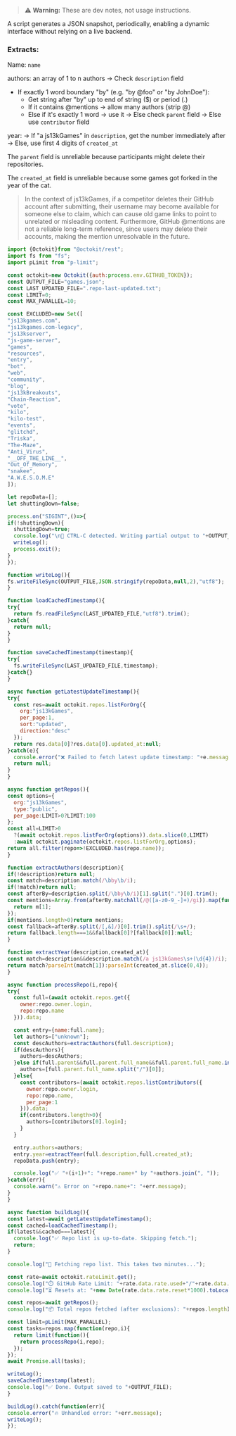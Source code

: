
> ⚠️ **Warning:** These are dev notes, not usage instructions.

A script generates a JSON snapshot, periodically, enabling a dynamic interface without relying on a live backend.

### Extracts:

Name: `name`

authors: an array of 1 to n authors
→ Check `description` field
  - If exactly 1 word boundary "by" (e.g. "by @foo" or "by JohnDoe"):
    - Get string after "by" up to end of string ($) or period (.)
    - If it contains @mentions → allow many authors (strip @)
    - Else if it's exactly 1 word → use it
→ Else check `parent` field
→ Else use `contributor` field

year:
  → If "a js13kGames" in `description`, get the number immediately after
  → Else, use first 4 digits of `created_at`

The `parent` field is unreliable because participants might delete their repositories.

The `created_at` field is unreliable because some games got forked in the year of the cat.





> In the context of js13kGames, if a competitor deletes their GitHub account after submitting, their username may become available for someone else to claim, which can cause old game links to point to unrelated or misleading content. Furthermore, GitHub @mentions are not a reliable long-term reference, since users may delete their accounts, making the mention unresolvable in the future.





```js
import {Octokit}from "@octokit/rest";
import fs from "fs";
import pLimit from "p-limit";

const octokit=new Octokit({auth:process.env.GITHUB_TOKEN});
const OUTPUT_FILE="games.json";
const LAST_UPDATED_FILE=".repo-last-updated.txt";
const LIMIT=0;
const MAX_PARALLEL=10;

const EXCLUDED=new Set([
"js13kgames.com",
"js13kgames.com-legacy",
"js13kserver",
"js-game-server",
"games",
"resources",
"entry",
"bot",
"web",
"community",
"blog",
"js13kBreakouts",
"Chain-Reaction",
"vote",
"kilo",
"kilo-test",
"events",
"glitchd",
"Triska",
"The-Maze",
"Anti_Virus",
"__OFF_THE_LINE__",
"Out_Of_Memory",
"snakee",
"A.W.E.S.O.M.E"
]);

let repoData=[];
let shuttingDown=false;

process.on("SIGINT",()=>{
if(!shuttingDown){
  shuttingDown=true;
  console.log("\n🛑 CTRL-C detected. Writing partial output to "+OUTPUT_FILE);
  writeLog();
  process.exit();
}
});

function writeLog(){
fs.writeFileSync(OUTPUT_FILE,JSON.stringify(repoData,null,2),"utf8");
}

function loadCachedTimestamp(){
try{
  return fs.readFileSync(LAST_UPDATED_FILE,"utf8").trim();
}catch{
  return null;
}
}

function saveCachedTimestamp(timestamp){
try{
  fs.writeFileSync(LAST_UPDATED_FILE,timestamp);
}catch{}
}

async function getLatestUpdateTimestamp(){
try{
  const res=await octokit.repos.listForOrg({
    org:"js13kGames",
    per_page:1,
    sort:"updated",
    direction:"desc"
  });
  return res.data[0]?res.data[0].updated_at:null;
}catch(e){
  console.error("❌ Failed to fetch latest update timestamp: "+e.message);
  return null;
}
}

async function getRepos(){
const options={
  org:"js13kGames",
  type:"public",
  per_page:LIMIT>0?LIMIT:100
};
const all=LIMIT>0
  ?(await octokit.repos.listForOrg(options)).data.slice(0,LIMIT)
  :await octokit.paginate(octokit.repos.listForOrg,options);
return all.filter(repo=>!EXCLUDED.has(repo.name));
}

function extractAuthors(description){
if(!description)return null;
const match=description.match(/\bby\b/i);
if(!match)return null;
const afterBy=description.split(/\bby\b/i)[1].split(".")[0].trim();
const mentions=Array.from(afterBy.matchAll(/@([a-z0-9_-]+)/gi)).map(function(m){
  return m[1];
});
if(mentions.length>0)return mentions;
const fallback=afterBy.split(/[,&]/)[0].trim().split(/\s+/);
return fallback.length===1&&fallback[0]?[fallback[0]]:null;
}

function extractYear(description,created_at){
const match=description&&description.match(/a js13kGames\s+(\d{4})/i);
return match?parseInt(match[1]):parseInt(created_at.slice(0,4));
}

async function processRepo(i,repo){
try{
  const full=(await octokit.repos.get({
    owner:repo.owner.login,
    repo:repo.name
  })).data;

  const entry={name:full.name};
  let authors=["unknown"];
  const descAuthors=extractAuthors(full.description);
  if(descAuthors){
    authors=descAuthors;
  }else if(full.parent&&full.parent.full_name&&full.parent.full_name.indexOf("/")!==-1){
    authors=[full.parent.full_name.split("/")[0]];
  }else{
    const contributors=(await octokit.repos.listContributors({
      owner:repo.owner.login,
      repo:repo.name,
      per_page:1
    })).data;
    if(contributors.length>0){
      authors=[contributors[0].login];
    }
  }

  entry.authors=authors;
  entry.year=extractYear(full.description,full.created_at);
  repoData.push(entry);

  console.log("✅ "+(i+1)+": "+repo.name+" by "+authors.join(", "));
}catch(err){
  console.warn("⚠️ Error on "+repo.name+": "+err.message);
}
}

async function buildLog(){
const latest=await getLatestUpdateTimestamp();
const cached=loadCachedTimestamp();
if(latest&&cached===latest){
  console.log("✅ Repo list is up-to-date. Skipping fetch.");
  return;
}

console.log("📡 Fetching repo list. This takes two minutes...");

const rate=await octokit.rateLimit.get();
console.log("⏱️ GitHub Rate Limit: "+rate.data.rate.used+"/"+rate.data.rate.limit);
console.log("⏳ Resets at: "+new Date(rate.data.rate.reset*1000).toLocaleString());

const repos=await getRepos();
console.log("📦 Total repos fetched (after exclusions): "+repos.length);

const limit=pLimit(MAX_PARALLEL);
const tasks=repos.map(function(repo,i){
  return limit(function(){
    return processRepo(i,repo);
  });
});
await Promise.all(tasks);

writeLog();
saveCachedTimestamp(latest);
console.log("✅ Done. Output saved to "+OUTPUT_FILE);
}

buildLog().catch(function(err){
console.error("🔥 Unhandled error: "+err.message);
writeLog();
});
```
